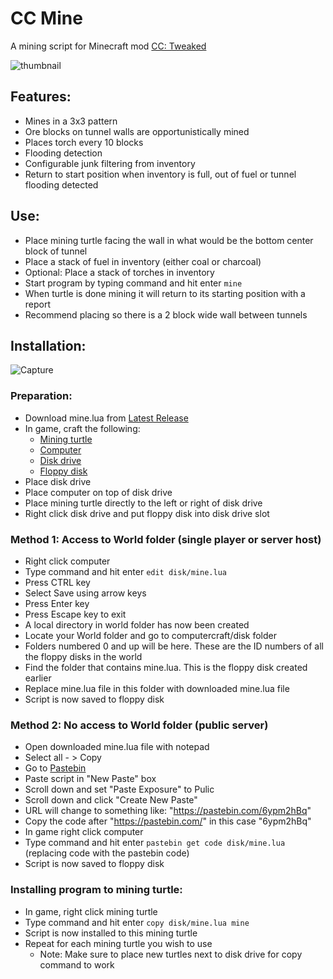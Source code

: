 # CC Mine
 A mining script for Minecraft mod [CC: Tweaked](https://www.curseforge.com/minecraft/mc-mods/cc-tweaked)
 
![thumbnail](https://github.com/Fenris42/CC-Mine/assets/133166853/35a4010c-3932-4028-90a2-5e0b83a1faf9)

## Features:
- Mines in a 3x3 pattern
- Ore blocks on tunnel walls are opportunistically mined
- Places torch every 10 blocks
- Flooding detection
- Configurable junk filtering from inventory
- Return to start position when inventory is full, out of fuel or tunnel flooding detected

## Use:
- Place mining turtle facing the wall in what would be the bottom center block of tunnel
- Place a stack of fuel in inventory (either coal or charcoal)
- Optional: Place a stack of torches in inventory
- Start program by typing command and hit enter ```mine```
- When turtle is done mining it will return to its starting position with a report
- Recommend placing so there is a 2 block wide wall between tunnels

## Installation:
![Capture](https://github.com/Fenris42/CC-Mine/assets/133166853/37deb01d-e7c1-495b-bc46-0bcc1f18a668)

### Preparation:
- Download mine.lua from [Latest Release](https://github.com/Fenris42/CC-Mine/releases)
- In game, craft the following:
  - [Mining turtle](https://computercraft.info/wiki/Turtle#Recipes)
  - [Computer](https://computercraft.info/wiki/Computer)
  - [Disk drive](https://computercraft.info/wiki/Disk_Drive)
  - [Floppy disk](https://computercraft.info/wiki/Floppy_Disk)
- Place disk drive
- Place computer on top of disk drive
- Place mining turtle directly to the left or right of disk drive
- Right click disk drive and put floppy disk into disk drive slot

### Method 1: Access to World folder (single player or server host)
- Right click computer
- Type command and hit enter ```edit disk/mine.lua```
- Press CTRL key
- Select Save using arrow keys
- Press Enter key
- Press Escape key to exit
- A local directory in world folder has now been created
- Locate your World folder and go to computercraft/disk folder
- Folders numbered 0 and up will be here. These are the ID numbers of all the floppy disks in the world
- Find the folder that contains mine.lua. This is the floppy disk created earlier
- Replace mine.lua file in this folder with downloaded mine.lua file
- Script is now saved to floppy disk

### Method 2: No access to World folder (public server)
- Open downloaded mine.lua file with notepad
- Select all - > Copy
- Go to [Pastebin](https://pastebin.com/)
- Paste script in "New Paste" box
- Scroll down and set "Paste Exposure" to Pulic
- Scroll down and click "Create New Paste"
- URL will change to something like: "https://pastebin.com/6ypm2hBq"
- Copy the code after "https://pastebin.com/" in this case "6ypm2hBq"
- In game right click computer
- Type command and hit enter ```pastebin get code disk/mine.lua``` (replacing code with the pastebin code)
- Script is now saved to floppy disk

### Installing program to mining turtle:
- In game, right click mining turtle
- Type command and hit enter ```copy disk/mine.lua mine```
- Script is now installed to this mining turtle
- Repeat for each mining turtle you wish to use
  - Note: Make sure to place new turtles next to disk drive for copy command to work
